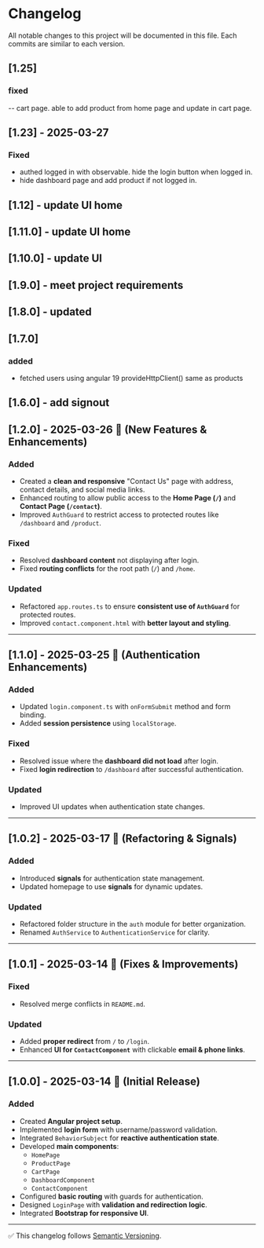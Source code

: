 # Changelog

All notable changes to this project will be documented in this file. Each commits are similar to each version.

## [1.25]

### fixed
-- cart page. able to add product from home page and update in cart page.

## [1.23] - 2025-03-27

### Fixed 
- authed logged in with observable. hide the login button when logged in.
- hide dashboard page and add product if not logged in.

## [1.12] - update UI home
## [1.11.0] - update UI home
## [1.10.0] - update UI
## [1.9.0] - meet project requirements
## [1.8.0] - updated
## [1.7.0]
### added
- fetched users using angular 19 provideHttpClient() same as products
## [1.6.0] - add signout
## [1.2.0] - 2025-03-26 🚀 (New Features & Enhancements)

### Added
- Created a **clean and responsive** "Contact Us" page with address, contact details, and social media links.
- Enhanced routing to allow public access to the **Home Page (`/`)** and **Contact Page (`/contact`)**.
- Improved `AuthGuard` to restrict access to protected routes like `/dashboard` and `/product`.

### Fixed
- Resolved **dashboard content** not displaying after login.
- Fixed **routing conflicts** for the root path (`/`) and `/home`.

### Updated
- Refactored `app.routes.ts` to ensure **consistent use of `AuthGuard`** for protected routes.
- Improved `contact.component.html` with **better layout and styling**.

---

## [1.1.0] - 2025-03-25 🔐 (Authentication Enhancements)

### Added
- Updated `login.component.ts` with `onFormSubmit` method and form binding.
- Added **session persistence** using `localStorage`.

### Fixed
- Resolved issue where the **dashboard did not load** after login.
- Fixed **login redirection** to `/dashboard` after successful authentication.

### Updated
- Improved UI updates when authentication state changes.

---

## [1.0.2] - 2025-03-17 🔧 (Refactoring & Signals)

### Added
- Introduced **signals** for authentication state management.
- Updated homepage to use **signals** for dynamic updates.

### Updated
- Refactored folder structure in the `auth` module for better organization.
- Renamed `AuthService` to `AuthenticationService` for clarity.

---

## [1.0.1] - 2025-03-14 🔧 (Fixes & Improvements)

### Fixed
- Resolved merge conflicts in `README.md`.

### Updated
- Added **proper redirect** from `/` to `/login`.
- Enhanced **UI for `ContactComponent`** with clickable **email & phone links**.

---

## [1.0.0] - 2025-03-14 🎉 (Initial Release)

### Added
- Created **Angular project setup**.
- Implemented **login form** with username/password validation.
- Integrated `BehaviorSubject` for **reactive authentication state**.
- Developed **main components**:
  - `HomePage`
  - `ProductPage`
  - `CartPage`
  - `DashboardComponent`
  - `ContactComponent`
- Configured **basic routing** with guards for authentication.
- Designed `LoginPage` with **validation and redirection logic**.
- Integrated **Bootstrap for responsive UI**.

---

✅ This changelog follows [Semantic Versioning](https://semver.org/).
